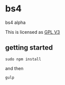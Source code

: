 # bs4
bs4 alpha

This is licensed as [GPL V3](license.md)

## getting started

``` sudo npm install ```

and then

``` gulp ```
